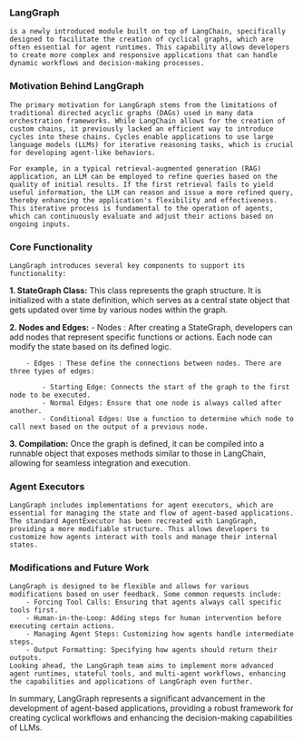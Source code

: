 ### LangGraph 
    is a newly introduced module built on top of LangChain, specifically designed to facilitate the creation of cyclical graphs, which are often essential for agent runtimes. This capability allows developers to create more complex and responsive applications that can handle dynamic workflows and decision-making processes.

### Motivation Behind LangGraph

    The primary motivation for LangGraph stems from the limitations of traditional directed acyclic graphs (DAGs) used in many data orchestration frameworks. While LangChain allows for the creation of custom chains, it previously lacked an efficient way to introduce cycles into these chains. Cycles enable applications to use large language models (LLMs) for iterative reasoning tasks, which is crucial for developing agent-like behaviors.

    For example, in a typical retrieval-augmented generation (RAG) application, an LLM can be employed to refine queries based on the quality of initial results. If the first retrieval fails to yield useful information, the LLM can reason and issue a more refined query, thereby enhancing the application's flexibility and effectiveness. This iterative process is fundamental to the operation of agents, which can continuously evaluate and adjust their actions based on ongoing inputs.

### Core Functionality

    LangGraph introduces several key components to support its functionality:

**1. StateGraph Class:** 
        This class represents the graph structure. It is initialized with a state definition, which serves as a central state object that gets updated over time by various nodes within the graph.

**2. Nodes and Edges:**
        - Nodes : After creating a StateGraph, developers can add nodes that represent specific functions or actions. Each node can modify the state based on its defined logic.

        - Edges : These define the connections between nodes. There are three types of edges:

            - Starting Edge: Connects the start of the graph to the first node to be executed.
            - Normal Edges: Ensure that one node is always called after another.
            - Conditional Edges: Use a function to determine which node to call next based on the output of a previous node.
**3. Compilation:**
        Once the graph is defined, it can be compiled into a runnable object that exposes methods similar to those in LangChain, allowing for seamless integration and execution.


### Agent Executors
    LangGraph includes implementations for agent executors, which are essential for managing the state and flow of agent-based applications. The standard AgentExecutor has been recreated with LangGraph, providing a more modifiable structure. This allows developers to customize how agents interact with tools and manage their internal states.

### Modifications and Future Work
    LangGraph is designed to be flexible and allows for various modifications based on user feedback. Some common requests include:
        - Forcing Tool Calls: Ensuring that agents always call specific tools first.
        - Human-in-the-Loop: Adding steps for human intervention before executing certain actions.
        - Managing Agent Steps: Customizing how agents handle intermediate steps.
        - Output Formatting: Specifying how agents should return their outputs.
    Looking ahead, the LangGraph team aims to implement more advanced agent runtimes, stateful tools, and multi-agent workflows, enhancing the capabilities and applications of LangGraph even further.

In summary, LangGraph represents a significant advancement in the development of agent-based applications, providing a robust framework for creating cyclical workflows and enhancing the decision-making capabilities of LLMs.